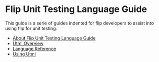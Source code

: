 <h1>Flip Unit Testing Language Guide</h1>

<p>This guide is a serie of guides indented for flip developers to assist into using flip for unit testing.</p>

<ul>
<li><a href="../utml/about.md">About Flip Unit Testing Language Guide</a></li>
<li><a href="../utml/overview.md">Utml Overview</a></li>
<li><a href="../utml/language.md">Language Reference</a></li>
<li><a href="../utml/using.md">Using Utml</a></li>
</ul>

